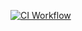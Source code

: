 [![CI Workflow](https://github.com/SanjaiKanna24f2006569/Actions-Workflow/actions/workflows/ci.yml/badge.svg)](https://github.com/SanjaiKanna24f2006569/Actions-Workflow/actions/workflows/ci.yml)
